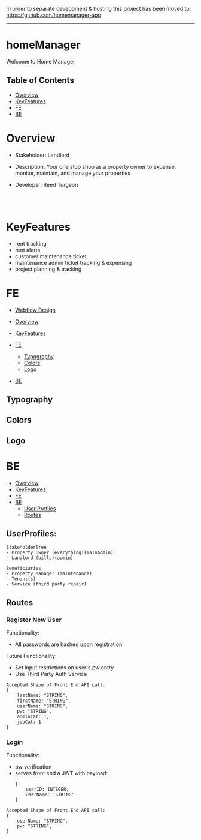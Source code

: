 
In order to separate deveopment & hosting this project has been moved to:
https://github.com/homemanager-app

-----------

# homeManager
Welcome to Home Manager

## Table of Contents

- [Overview](#Overview)
- [KeyFeatures](#KeyFeatures)
- [FE](#FE)
- [BE](#BE)


# Overview


- Stakeholder: Landlord

- Description: Your one stop shop as a property owner to expense, monitor, maintain, and manage your properties

- Developer: Reed Turgeon

<br/>
<br/>

# KeyFeatures
- rent tracking
- rent alerts
- customer maintenance ticket
- maintenance admin ticket tracking & expensing
- project planning & tracking 

# FE 

- [Webflow Design](https://preview.webflow.com/preview/homemanager?utm_medium=preview_link&utm_source=designer&utm_content=homemanager&preview=e2c673f790e4f30e9a08f685c5ceb009&mode=preview)

- [Overview](#Overview)
- [KeyFeatures](#KeyFeatures)
- [FE](#FE)
    - [Typography](#Typography)
    - [Colors](#Colors)
    - [Logo](#Logo)
- [BE](#BE)

## Typography

## Colors

## Logo



# BE

- [Overview](#Overview)
- [KeyFeatures](#KeyFeatures)
- [FE](#FE)
- [BE](#BE)
    - [User Profiles](#UserProfiles)
    - [Routes](#Routes)

## UserProfiles:
    StakeholderTree
    - Property Owner (everything)(mainAdmin)
    - Landlord (bills)(admin)

    Beneficiaries
    - Property Manager (maintenance)
    - Tenant(s)
    - Service (third party repair)

## Routes

### Register New User

Functionality: 
- All passwords are hashed upon registration

Future Functionality: 
- Set input restrictions on user's pw entry
- Use Third Party Auth Service

```
Accepted Shape of Front End API call:
{
    lastName: "STRING",
    firstName: "STRING",
    userName: "STRING",
    pw: "STRING",
    adminCat: 1,
    jobCat: 1
}
```

### Login

Functionality:
- pw verification
- serves front end a JWT with payload:
    ```
    {
        userID: INTEGER,
        userName: 'STRING'
    }
    ```

```
Accepted Shape of Front End API call:
{
    userName: "STRING",
    pw: "STRING",
}
```



